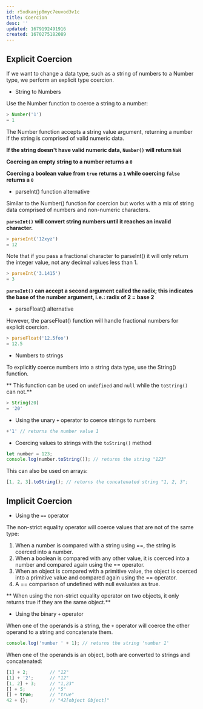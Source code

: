 ```yaml
---
id: r5xdkanjp8myc7euvod3v1c
title: Coercion
desc: ''
updated: 1679192491916
created: 1670275182089
---
```

## Explicit Coercion

If we want to change a data type, such as a string of numbers to a Number type, we perform an explicit type coercion.

- String to Numbers

Use the Number function to coerce a string to a number:
```js
> Number('1')
= 1
```

The Number function accepts a string value argument, returning a number if the string is comprised of valid numeric data. 

**If the string doesn't have valid numeric data, ```Number()``` will return ```NaN```**

**Coercing an empty string to a number returns a ```0```**

**Coercing a boolean value from ```true``` returns a ```1``` while coercing ```false``` returns a ```0```**

- parseInt() function alternative

Similar to the Number() function for coercion but works with a mix of string data comprised of numbers and non-numeric characters. 

**```parseInt()``` will convert string numbers until it reaches an invalid character.**

```js
> parseInt('12xyz')
= 12
```
Note that if you pass a fractional character to parseInt() it will only return the integer value, not any decimal values less than 1.
```js
> parseInt('3.1415')
= 3
```

**```parseInt()``` can accept a second argument called the radix; this indicates the base of the number argument, i.e.: radix of 2 = base 2**

- parseFloat() alternative

However, the parseFloat() function will handle fractional numbers for explicit coercion.
```js
> parseFloat('12.5foo')
= 12.5
```

- Numbers to strings

To explicitly coerce numbers into a string data type, use the String() function.

** This function can be used on ```undefined``` and ```null``` while the ```toString()``` can not.**

```js
> String(20)
= '20'
```

- Using the unary ```+``` operator to coerce strings to numbers

```js
+'1' // returns the number value 1
```

- Coercing values to strings with the ```toString()``` method
```js
let number = 123;
console.log(number.toString()); // returns the string "123"
```
This can also be used on arrays:
```js
[1, 2, 3].toString(); // returns the concatenated string "1, 2, 3";
```

## Implicit Coercion

- Using the ```==``` operator

The non-strict equality operator will coerce values that are not of the same type:

1. When a number is compared with a string using ==, the string is coerced into a number.
2. When a boolean is compared with any other value, it is coerced into a number and compared again using the == operator.
3. When an object is compared with a primitive value, the object is coerced into a primitive value and compared again using the == operator.
4. A == comparison of undefined with null evaluates as true.

** When using the non-strict equality operator on two objects, it only returns true if they are the same object.**

- Using the binary ```+``` operator

When one of the operands is a string, the ```+``` operator will coerce the other operand to a string and concatenate them.
```js
console.log('number ' + 1); // returns the string 'number 1'
```

When one of the operands is an object, both are converted to strings and concatenated:
```js
[1] + 2;        // "12"
[1] + '2';      // "12"
[1, 2] + 3;     // "1,23"
[] + 5;         // "5"
[] + true;      // "true"
42 + {};        // "42[object Object]"
```


